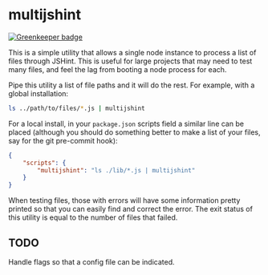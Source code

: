# multijshint

[![Greenkeeper badge](https://badges.greenkeeper.io/qubyte/multijshint.svg)](https://greenkeeper.io/)

This is a simple utility that allows a single node instance to process a list of files through JSHint. This is useful for large projects that may need to test many files, and feel the lag from booting a node process for each.

Pipe this utility a list of file paths and it will do the rest. For example, with a global installation:

```bash
ls ../path/to/files/*.js | multijshint
```

For a local install, in your `package.json` scripts field a similar line can be placed (although you should do something better to make a list of your files, say for the git pre-commit hook):

```json
{
    "scripts": {
        "multijshint": "ls ./lib/*.js | multijshint"
    }
}
```

When testing files, those with errors will have some information pretty printed so that you can easily find and correct the error. The exit status of this utility is equal to the number of files that failed.

## TODO

Handle flags so that a config file can be indicated.